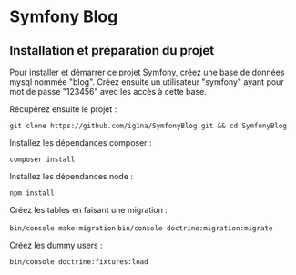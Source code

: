 # Symfony Blog

## Installation et préparation du projet

Pour installer et démarrer ce projet Symfony, créez une base de données mysql nommée "blog". Créez ensuite un utilisateur 
"symfony" ayant pour mot de passe "123456" avec les accès à cette base.

Récupèrez ensuite le projet :

`git clone https://github.com/ig1na/SymfonyBlog.git && cd SymfonyBlog`

Installez les dépendances composer :

`composer install`

Installez les dépendances node :

`npm install`

Créez les tables en faisant une migration :

`bin/console make:migration`
`bin/console doctrine:migration:migrate`

Créez les dummy users :

`bin/console doctrine:fixtures:load`

